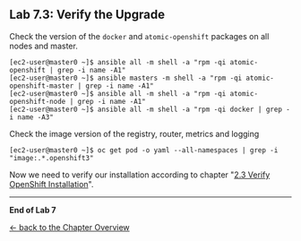 ## Lab 7.3: Verify the Upgrade

Check the version of the `docker` and `atomic-openshift` packages on all nodes and master.
```
[ec2-user@master0 ~]$ ansible all -m shell -a "rpm -qi atomic-openshift | grep -i name -A1"
[ec2-user@master0 ~]$ ansible masters -m shell -a "rpm -qi atomic-openshift-master | grep -i name -A1"
[ec2-user@master0 ~]$ ansible all -m shell -a "rpm -qi atomic-openshift-node | grep -i name -A1"
[ec2-user@master0 ~]$ ansible all -m shell -a "rpm -qi docker | grep -i name -A3"
```

Check the image version of the registry, router, metrics and logging
```
[ec2-user@master0 ~]$ oc get pod -o yaml --all-namespaces | grep -i "image:.*.openshift3"
```

Now we need to verify our installation according to chapter "[2.3 Verify OpenShift Installation](23_verification.md)".


---

**End of Lab 7**

[← back to the Chapter Overview](70_upgrade.md)
